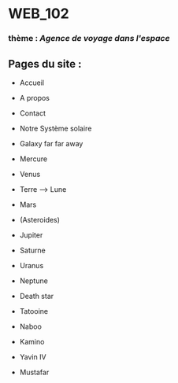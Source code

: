 # WEB_102

### thème : *Agence de voyage dans l'espace*

## Pages du site : 
- Accueil
- A propos
- Contact
- Notre Système solaire
- Galaxy far far away

- Mercure
- Venus
- Terre --> Lune
- Mars
- (Asteroides)
- Jupiter
- Saturne
- Uranus
- Neptune

- Death star
- Tatooine
- Naboo
- Kamino
- Yavin IV
- Mustafar
